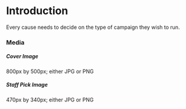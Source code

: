 # Introduction

Every cause needs to decide on the type of campaign they wish to run.

### Media

##### Cover Image

800px by 500px; either JPG or PNG

##### Staff Pick Image

470px by 340px; either JPG or PNG
